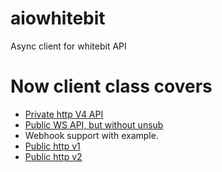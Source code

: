 # aiowhitebit

Async client for whitebit API

# Now client class covers

* [Private http V4 API](https://github.com/whitebit-exchange/api-docs/blob/f7ca495281ade44f9f075a91c2e55d5da32a99fd/Private/http-trade-v4.md)
* [Public WS API, but without unsub](https://github.com/whitebit-exchange/api-docs/blob/master/Public/websocket.md)
* Webhook support with example.
* [Public http v1](https://github.com/whitebit-exchange/api-docs/blob/main/docs/Public/http-v1.md)
* [Public http v2](https://github.com/whitebit-exchange/api-docs/blob/main/docs/Public/http-v2.md)
